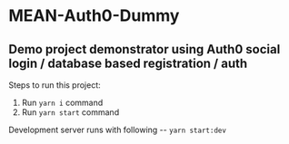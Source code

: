 # MEAN-Auth0-Dummy
## Demo project demonstrator using Auth0 social login / database based registration / auth

Steps to run this project:

1. Run `yarn i` command
2. Run `yarn start` command


Development server runs with following --  `yarn start:dev`